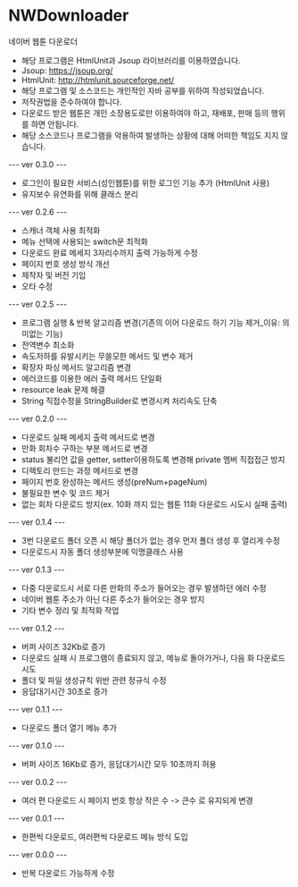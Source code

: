 # NWDownloader
네이버 웹툰 다운로더
* 해당 프로그램은 HtmlUnit과 Jsoup 라이브러리를 이용하였습니다.
* Jsoup: https://jsoup.org/
* HtmlUnit: http://htmlunit.sourceforge.net/
* 해당 프로그램 및 소스코드는 개인적인 자바 공부를 위하여 작성되었습니다.
* 저작권법을 준수하여야 합니다.
* 다운로드 받은 웹툰은 개인 소장용도로만 이용하여야 하고, 재배포, 판매 등의 행위를 하면 안됩니다.
* 해당 소스코드나 프로그램을 악용하여 발생하는 상황에 대해 어떠한 책임도 지지 않습니다.

--- ver 0.3.0 ---
* 로그인이 필요한 서비스(성인웹툰)를 위한 로그인 기능 추가 (HtmlUnit 사용)
* 유지보수 유연화를 위해 클래스 분리

--- ver 0.2.6 ---
* 스캐너 객체 사용 최적화
* 메뉴 선택에 사용되는 switch문 최적화
* 다운로드 완료 메세지 3자리수까지 출력 가능하게 수정
* 페이지 번호 생성 방식 개선
* 제작자 및 버전 기입
* 오타 수정

--- ver 0.2.5 ---
* 프로그램 실행 & 반복 알고리즘 변경(기존의 이어 다운로드 하기 기능 제거_이유: 의미없는 기능)
* 전역변수 최소화
* 속도저하를 유발시키는 무쓸모한 메서드 및 변수 제거
* 확장자 파싱 메서드 알고리즘 변경
* 에러코드를 이용한 에러 출력 메서드 단일화
* resource leak 문제 해결
* String 직접수정을 StringBuilder로 변경시켜 처리속도 단축

--- ver 0.2.0 ---
* 다운로드 실패 메세지 출력 메서드로 변경
* 만화 회차수 구하는 부분 메서드로 변경
* status 불리언 값을 getter, setter이용하도록 변경해 private 멤버 직접접근 방지
* 디렉토리 만드는 과정 메서드로 변경
* 페이지 번호 완성하는 메서드 생성(preNum+pageNum)
* 불필요한 변수 및 코드 제거
* 없는 회차 다운로드 방지(ex. 10화 까지 있는 웹툰 11화 다운로드 시도시 실패 출력)

--- ver 0.1.4 ---
* 3번 다운로드 폴더 오픈 시 해당 폴더가 없는 경우 먼저 폴더 생성 후 열리게 수정
* 다운로드시 자동 폴더 생성부분에 익명클래스 사용

--- ver 0.1.3 ---
* 다중 다운로드시 서로 다른 만화의 주소가 들어오는 경우 발생하던 에러 수정
* 네이버 웹툰 주소가 아닌 다른 주소가 들어오는 경우 방지
* 기타 변수 정리 및 최적화 작업

--- ver 0.1.2 ---
* 버퍼 사이즈 32Kb로 증가
* 다운로드 실패 시 프로그램이 종료되지 않고, 메뉴로 돌아가거나, 다음 화 다운로드 시도
* 폴더 및 파일 생성규칙 위반 관련 정규식 수정
* 응답대기시간 30초로 증가

--- ver 0.1.1 ---
* 다운로드 폴더 열기 메뉴 추가

--- ver 0.1.0 ---
* 버퍼 사이즈 16Kb로 증가, 응답대기시간 모두 10초까지 허용

--- ver 0.0.2 ---
* 여러 편 다운로드 시 페이지 번호 항상 작은 수 -> 큰수 로 유지되게 변경

--- ver 0.0.1 ---
* 한편씩 다운로드, 여러편씩 다운로드 메뉴 방식 도입

--- ver 0.0.0 ---
* 반복 다운로드 가능하게 수정
